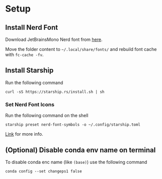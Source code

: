 # Setup

## Install Nerd Font

Download JetBrainsMono Nerd font from [here](https://github.com/ryanoasis/nerd-fonts/releases/download/v3.3.0/JetBrainsMono.zip).

Move the folder content to `~/.local/share/fonts/` and rebuild font cache with `fc-cache -fv`.

## Install Starship

Run the following command

```
curl -sS https://starship.rs/install.sh | sh
```

### Set Nerd Font Icons

Run the following command on the shell

```
starship preset nerd-font-symbols -o ~/.config/starship.toml
```

[Link](https://starship.rs/presets/nerd-font) for more info.

## (Optional) Disable conda env name on terminal

To disable conda enc name (like `(base)`) use the following command

```
conda config --set changeps1 false
```
